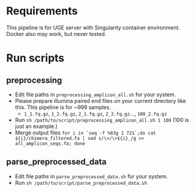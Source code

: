 # Requirements

This pipeline is for UGE server with Singularity container environment. Docker also may work, but never tested.

# Run scripts

## preprocessing

- Edit file paths in `preprocessing_amplicon_all.sh` for your system.
- Please prepare illumina paired end files on your current directory like this. This pipeline is for ~999 samples.
  - `1_1.fq.gz`, `1_2.fq.gz`, `2_1.fq.gz`, `2_2.fq.gz`..., `100_2.fq.gz`
- Run `sh /path/to/script/preprocessing_amplicon_all.sh 1 100` (100 is just an example.)
- Merge output files ``for i in `seq -f %03g 1 721`;do cat ${i}/chimera_filtered.fa | sed s/\>/\>${i}_/g >> all_amplicon_seqs.fa; done``  

## parse_preprocessed_data

- Edit file paths in `parse_preprocessed_data.sh` for your system.
- Run `sh /path/to/script/parse_preprocessed_data.sh` 
